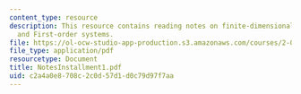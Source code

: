```yaml
---
content_type: resource
description: This resource contains reading notes on finite-dimensional,lineartime-invariant(LTI)systems
  and First-order systems.
file: https://ol-ocw-studio-app-production.s3.amazonaws.com/courses/2-003-modeling-dynamics-and-control-i-spring-2005/c2a4a0e8708c2c0d57d1d0c79d97f7aa_NotesInstallment1.pdf
file_type: application/pdf
resourcetype: Document
title: NotesInstallment1.pdf
uid: c2a4a0e8-708c-2c0d-57d1-d0c79d97f7aa
---
```

